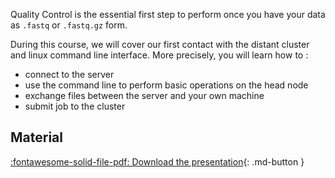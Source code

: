 
Quality Control is the essential first step to perform once you have your data as `.fastq` or `.fastq.gz` form.



During this course, we will cover our first contact with the distant cluster and linux command line interface.
More precisely, you will learn how to :

 * connect to the server
 * use the command line to perform basic operations on the head node
 * exchange files between the server and your own machine 
 * submit job to the cluster



## Material

[:fontawesome-solid-file-pdf: Download the presentation](../assets/pdf/Linux_Intro_SLURM_slides.pdf){: .md-button }



